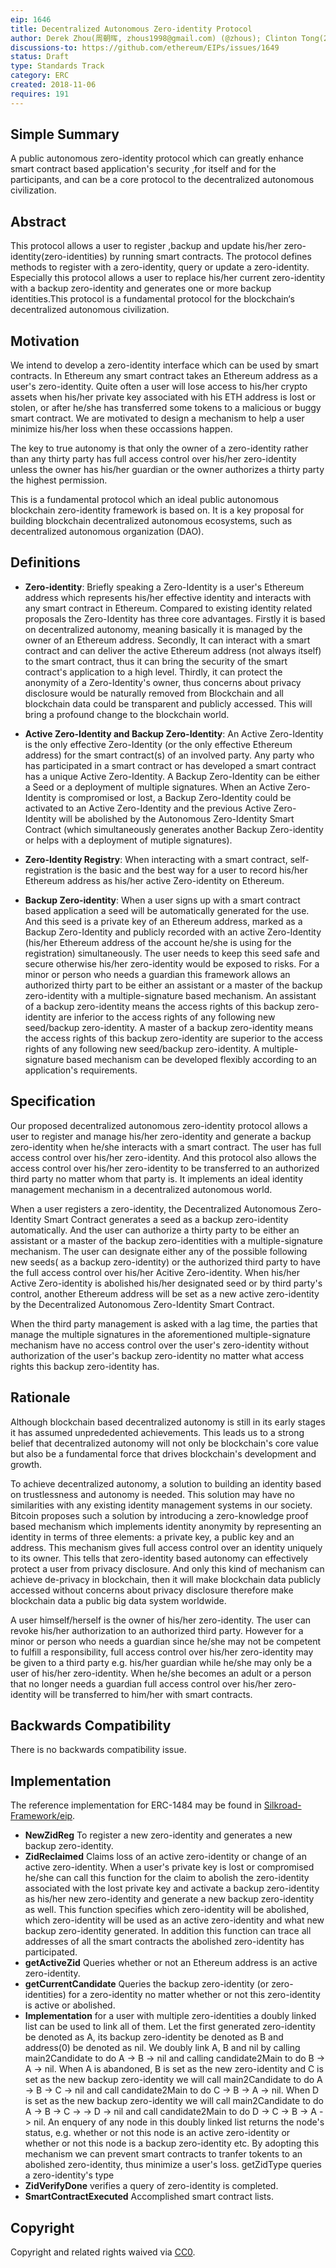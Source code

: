 ```yaml
---
eip: 1646
title: Decentralized Autonomous Zero-identity Protocol
author: Derek Zhou(周朝晖, zhous1998@gmail.com) (@zhous); Clinton Tong(21239506@qq.com); Yuefei Tan(whtyfhas@gmail.com)
discussions-to: https://github.com/ethereum/EIPs/issues/1649
status: Draft
type: Standards Track
category: ERC
created: 2018-11-06
requires: 191
---
```


## Simple Summary
A public autonomous zero-identity protocol which can greatly enhance smart contract based application's security ,for itself and for the participants, and can be a core protocol to the decentralized autonomous civilization. 

## Abstract
This protocol allows a user to register ,backup and update his/her zero-identity(zero-identities) by running smart contracts. The protocol defines methods to register with a zero-identity, query or update a zero-identity. Especially this protocol allows a user to replace his/her current zero-identity with a backup zero-identity and generates one or more backup identities.This protocol is a fundamental protocol for the blockchain‘s decentralized autonomous civilization.

## Motivation
We intend to develop a zero-identity interface which can be used by smart contracts. In Ethereum any smart contract takes an Ethereum address as a user's zero-identity. Quite often a user will lose access to his/her crypto assets when his/her private key associated with his ETH address is lost or stolen, or after he/she has transferred some tokens to a malicious or buggy smart contract. We are motivated to design a mechanism to help a user minimize his/her loss when these occassions happen.

The key to true autonomy is that only the owner of a zero-identity rather than any thirty party has full access control over his/her zero-identity unless the owner has his/her guardian or the owner authorizes a thirty party the highest permission. 

This is a fundamental protocol which an ideal public autonomous blockchain zero-identity framework is based on. It is a key proposal for building blockchain decentralized autonomous ecosystems, such as decentralized autonomous organization (DAO).

## Definitions
* **Zero-identity**: Briefly speaking a Zero-Identity is a user's Ethereum address which represents his/her effective identity and interacts with any smart contract in Ethereum. Compared to existing identity related proposals the Zero-Identity has three core advantages. Firstly it is based on decentralized autonomy, meaning basically it is managed by the owner of an Ethereum address. Secondly, It can interact with a smart contract and can deliver the active Ethereum address (not always itself) to the smart contract, thus it can bring the security of the smart contract's application to a high level. Thirdly, it can protect the anonymity of a Zero-Identity's owner, thus concerns about privacy disclosure would be naturally removed from Blockchain and all blockchain data could be transparent and publicly accessed. This will bring a profound change to the blockchain world.

* **Active Zero-Identity and Backup Zero-Identity**: An Active Zero-Identity is the only effective Zero-Identity (or the only effective Ethereum address) for the smart contract(s) of an involved party. Any party who has participated in a smart contract or has developed a smart contract has a unique Active Zero-Identity. A Backup Zero-Identity can be either a Seed or a deployment of multiple signatures. When an Active Zero-Identity is compromised or lost, a Backup Zero-Identity could be activated to an Active Zero-Identity and the previous Active Zero-Identity will be abolished by the Autonomous Zero-Identity Smart Contract (which simultaneously generates another Backup Zero-identity or helps with a deployment of mutiple signatures).  

* **Zero-Identity Registry**: When interacting with a smart contract, self-registration is the basic and the best way for a user to record his/her Ethereum address as his/her active Zero-identity on Ethereum.

* **Backup Zero-identity**: When a user signs up with a smart contract based application a seed will be automatically generated for the use. And this seed is a private key of an Ethereum address, marked as a Backup Zero-Identity and publicly recorded with an active Zero-Identity (his/her Ethereum address of the account he/she is using for the registration) simultaneously. The user needs to keep this seed safe and secure otherwise his/her zero-identity would be exposed to risks. For a minor or person who needs a guardian this framework allows an authorized thirty part to be either an assistant or a master of the backup zero-identity with a multiple-signature based mechanism. An assistant of a backup zero-identity means the access rights of this backup zero-identity are inferior to the access rights of any following new seed/backup zero-identity. A master of a backup zero-identity means the access rights of this backup zero-identity are superior to the access rights of any following new seed/backup zero-identity. A multiple-signature based mechanism can be developed flexibly according to an application's requirements.

## Specification
Our proposed decentralized autonomous zero-identity protocol allows a user to register and manage his/her zero-identity and generate a backup zero-identity when he/she interacts with a smart contract. The user has full access control over his/her zero-identity. And this protocol also allows the access control over his/her zero-identity to be transferred to an authorized third party no matter whom that party is. It implements an ideal identity management mechanism in a decentralized autonomous world. 

When a user registers a zero-identity, the Decentralized Autonomous Zero-Identity Smart Contract generates a seed as a backup zero-identity automatically. And the user can authorize a thirty party to be either an assistant or a master of the backup zero-identities with a multiple-signature mechanism. The user can designate either any of the possible following new seeds( as a backup zero-identity) or the authorized third party to have the full access control over his/her Acitive Zero-identity. When his/her Active Zero-identity is abolished his/her designated seed or by third party's control, another Ethereum address will be set as a new active zero-identity by the Decentralized Autonomous Zero-Identity Smart Contract.

When the third party management is asked with a lag time, the parties that manage the multiple signatures in the aforementioned multiple-signature mechanism have no access control over the user's zero-identity without authorization of the user's backup zero-identity no matter what access rights this backup zero-identity has.

## Rationale
Although blockchain based decentralized autonomy is still in its early stages it has assumed unprededented achievements. This leads us to a strong belief that decentralized autonomy will not only be blockchain's core value but also be a fundamental force that drives blockchain's development and growth.

To achieve decentralized autonomy, a solution to building an identity based on trustlessness and autonomy is needed. This solution may have no similarities with any existing identity management systems in our society. Bitcoin proposes such a solution by introducing a zero-knowledge proof based mechanism which implements identity anonymity by representing an identity in terms of three elements: a private key, a public key and an address. This mechanism gives full access control over an identity uniquely to its owner. This tells that zero-identity based autonomy can effectively protect a user from privacy disclosure. And only this kind of mechanism can achieve de-privacy in blockchain, then it will make blockchain data publicly accessed without concerns about privacy disclosure therefore make blockchain data a public big data system worldwide.

A user himself/herself is the owner of his/her zero-identity. The user can revoke his/her authorization to an authorized third party. However for a minor or person who needs a guardian since he/she may not be competent to fulfill a responsibility, full access control over his/her zero-identity may be given to a third party e.g. his/her guardian while he/she may only be a user of his/her zero-identity. When he/she becomes an adult or a person that no longer needs a guardian full access control over his/her zero-identity will be transferred  to him/her with smart contracts.  

## Backwards Compatibility
There is no backwards compatibility issue. 

## Implementation
The reference implementation for ERC-1484 may be found in [Silkroad-Framework/eip](https://github.com/Silkroad-Framework/eip).
* **NewZidReg** To register a new zero-identity and generates a new backup zero-identity.
* **ZidReclaimed** Claims loss of an active zero-identity or change of an active zero-identity. When a user's private key is lost or compromised he/she can call this function for the claim to abolish the zero-identity associated with the lost private key and activate a backup zero-identity as his/her new zero-identity and generate a new backup zero-identity as well. This function specifies which zero-identity will be abolished, which zero-identity will be used as an active zero-identity and what new backup zero-identity generated. In addition this function can trace all addresses of all the smart contracts the abolished zero-identity has participated.   
* **getActiveZid** Queries whether or not an Ethereum address is an active zero-identity.
* **getCurrentCandidate** Queries the backup zero-identity (or zero-identities) for a zero-identity no matter whether or not this zero-identity is active or abolished. 
* **Implementation** for a user with multiple zero-identities a doubly linked list can be used to link all of them. Let the first generated zero-identity be denoted as A, its backup zero-identity be denoted as B and address(0) be denoted as nil. We doubly link A, B and nil by calling main2Candidate to do A -> B -> nil and calling candidate2Main to do B -> A -> nil. When A is abandoned, B is set as the new zero-identity and C is set as the new backup zero-identity we  will call main2Candidate to do A -> B -> C -> nil and call candidate2Main to do C -> B -> A -> nil. When D is set as the new backup zero-identity we will call main2Candidate to do A -> B -> C -> -> D -> nil and call candidate2Main to do D -> C -> B -> A -> nil. An enquery of any node in this doubly linked list returns the node's status, e.g. whether or not this node is an active zero-identity or whether or not this node is a backup zero-identity etc. By adopting this mechanism we can prevent smart contracts to tranfer tokents to an abolished zero-identity, thus minimize a user's loss.
getZidType queries a zero-identity's type
* **ZidVerifyDone** verifies a query of zero-identity is completed.
* **SmartContractExecuted** Accomplished smart contract lists.

## Copyright
Copyright and related rights waived via [CC0](https://creativecommons.org/publicdomain/zero/1.0/).
